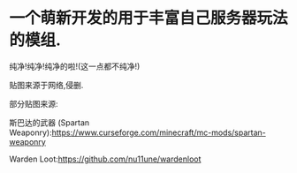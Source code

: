 
# 一个萌新开发的用于丰富自己服务器玩法的模组.

纯净!纯净!纯净的啦!(这一点都不纯净!)

贴图来源于网络,侵删.

部分贴图来源:

斯巴达的武器 (Spartan Weaponry):https://www.curseforge.com/minecraft/mc-mods/spartan-weaponry

Warden Loot:https://github.com/nu11une/wardenloot



